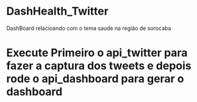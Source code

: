 # DashHealth_Twitter
DashBoard relacioando com o tema saude na região de sorocaba
# Execute Primeiro o api_twitter para fazer a captura dos tweets e depois rode o api_dashboard para gerar o dashboard
